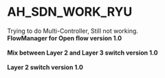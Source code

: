 # AH_SDN_WORK_RYU
Trying to do Multi-Controller, Still not working.
<br> <b>
FlowManager for Open flow version 1.0
<br> <b>
  <br> <b>
Mix between Layer 2 and Layer 3 switch version 1.0
<br> <b>
<br> <b>
Layer 2 switch version 1.0
<br> <b>
